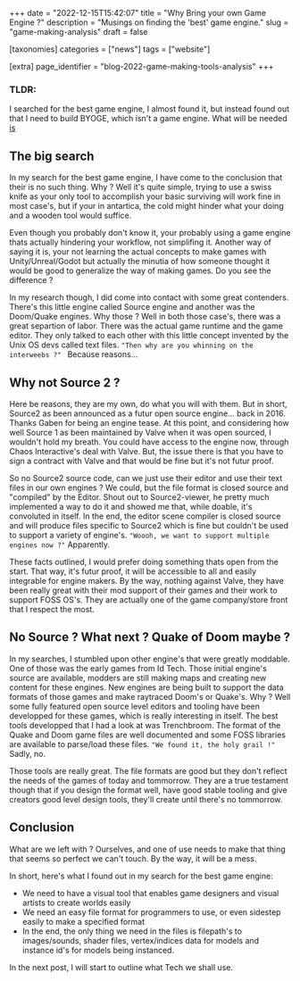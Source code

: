 +++
date = "2022-12-15T15:42:07"
title = "Why Bring your own Game Engine ?"
description = "Musings on finding the 'best' game engine."
slug = "game-making-analysis"
draft = false

[taxonomies]
    categories = ["news"]
    tags = ["website"]

[extra]
    page_identifier = "blog-2022-game-making-tools-analysis"
+++

### TLDR:
I searched for the best game engine, I almost found it, but instead found out that I need to build BYOGE, which isn't a game engine. What will be needed [is](#conclusion)

<!-- more -->

## The big search
In my search for the best game engine, I have come to the conclusion that their is no such thing. Why ? Well it's quite simple, trying to use a swiss knife as your only tool to accomplish your basic surviving will work fine in most case's, but if your in antartica, the cold might hinder what your doing and a wooden tool would suffice.

Even though you probably don't know it, your probably using a game engine thats actually hindering your workflow, not simplifing it. Another way of saying it is, your not learning the actual concepts to make games with Unity/Unreal/Godot but actually the minutia of how someone thought it would be good to generalize the way of making games. Do you see the difference ? 

In my research though, I did come into contact with some great contenders. There's this little engine called Source engine and another was the Doom/Quake engines. Why those ? Well in both those case's, there was a great separtion of labor. There was the actual game runtime and the game editor. They only talked to each other with this little concept invented by the Unix OS devs called text files. `"Then why are you whinning on the interweebs ?" ` Because reasons...

## Why not Source 2 ?

Here be reasons, they are my own, do what you will with them. But in short, Source2 as been announced as a futur open source engine... back in 2016. Thanks Gaben for being an engine tease. At this point, and considering how well Source 1 as been maintained by Valve when it was open sourced, I wouldn't hold my breath. You could have access to the engine now, through Chaos Interactive's deal with Valve. But, the issue there is that you have to sign a contract with Valve and that would be fine but it's not futur proof.

So no Source2 source code, can we just use their editor and use their text files in our own engines ? We could, but the file format is closed source and "compiled" by the Editor. Shout out to Source2-viewer, he pretty much implemented a way to do it and showed me that, while doable, it's convoluted in itself. In the end, the editor scene compiler is closed source and will produce files specific to Source2 which is fine but couldn't be used to support a variety of engine's. `"Woooh, we want to support multiple engines now ?"` Apparently.

These facts outlined, I would prefer doing something thats open from the start. That way, it's futur proof, it will be accessible to all and easily integrable for engine makers. By the way, nothing against Valve, they have been really great with their mod support of their games and their work to support FOSS OS's. They are actually one of the game company/store front that I respect the most.

## No Source ? What next ? Quake of Doom maybe ?

In my searches, I stumbled upon other engine's that were greatly moddable. One of those was the early games from Id Tech. Those initial engine's source are available, modders are still making maps and creating new content for these engines. New engines are being built to support the data formats of those games and make raytraced Doom's or Quake's. Why ? Well some fully featured open source level editors and tooling have been developped for these games, which is really interesting in itself. The best tools developped that I had a look at was Trenchbroom. The format of the Quake and Doom game files are well documented and some FOSS libraries are available to parse/load these files. `"We found it, the holy grail !"` Sadly, no.

Those tools are really great. The file formats are good but they don't reflect the needs of the games of today and tommorrow. They are a true testament though that if you design the format well, have good stable tooling and give creators good level design tools, they'll create until there's no tommorrow.

## Conclusion

What are we left with ? Ourselves, and one of use needs to make that thing that seems so perfect we can't touch. By the way, it will be a mess.

In short, here's what I found out in my search for the best game engine:

- We need to have a visual tool that enables game designers and visual artists to create worlds easily
- We need an easy file format for programmers to use, or even sidestep easily to make a specified format
- In the end, the only thing we need in the files is filepath's to images/sounds, shader files, vertex/indices data for models and instance id's for models being instanced.

In the next post, I will start to outline what Tech we shall use.